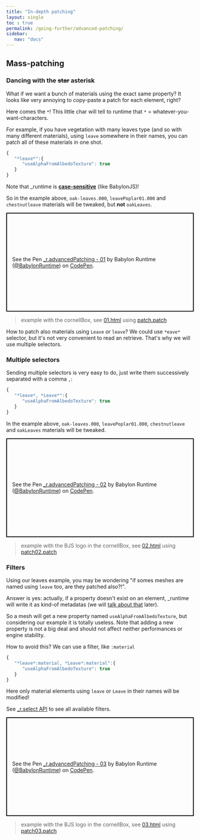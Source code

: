```yaml
---
title: "In-depth patching"
layout: single
toc : true
permalink: /going-further/advanced-patching/
sidebar:
   nav: "docs"  
---
```


## Mass-patching

### Dancing with the ~~star~~ asterisk

What if we want a bunch of materials using the exact same property? It looks like very annoying to copy-paste a patch for each element, right?

Here comes the `*`! This little char will tell to runtime that `*` = whatever-you-want-characters.

For example, if you have vegetation with many leaves type (and so with many different materials), using `leave` somewhere in their names, you can patch all of these materials in one shot.


```javascript
{
   "*leave*":{
      "useAlphaFromAlbedoTexture": true
   }
}
```

Note that \_runtime is [**case-sensitive**](https://en.wikipedia.org/wiki/Case_sensitivity) (like BabylonJS)!

So in the example above, `oak-leaves.000`, `leavePoplar01.000` and `chestnutleave` materials will be tweaked, but **not** `oakLeaves`.

<p class="codepen" data-height="" data-theme-id="light" data-default-tab="js,result" data-user="BabylonRuntime" data-slug-hash="VRrwdQ" data-preview="" style="height: 265px; box-sizing: border-box; display: flex; align-items: center; justify-content: center; border: 2px solid black; margin: 1em 0; padding: 1em;" data-pen-title="_r.advancedPatching - 01">
  <span>See the Pen <a href="https://codepen.io/BabylonRuntime/pen/VRrwdQ/">
  _r.advancedPatching - 01</a> by Babylon Runtime (<a href="https://codepen.io/BabylonRuntime">@BabylonRuntime</a>)
  on <a href="https://codepen.io">CodePen</a>.</span>
</p>
<script async src="https://static.codepen.io/assets/embed/ei.js"></script>

> example with the cornellBox, see [01.html](https://github.com/babylon-runtime/_r.assets/blob/master/babylon-runtime.github.io/examples/going-further/advanced-patching/01.html) using [patch.patch](https://github.com/babylon-runtime/_r.assets/blob/master/babylon-runtime.github.io/examples/going-further/advanced-patching/assets/patch.patch)

How to patch also materials using `Leave` *or* `leave`? We could use `*eave*` selector, but it's not very convenient to read an retrieve. That's why we will use multiple selectors.

### Multiple selectors

Sending multiple selectors is very easy to do, just write them successively separated with a comma `,`:

```javascript
{
   "*leave*, *Leave*":{
      "useAlphaFromAlbedoTexture": true
   }
}
```

In the example above, `oak-leaves.000`, `leavePoplar01.000`, `chestnutleave` and `oakLeaves` materials will be tweaked.

<p class="codepen" data-height="" data-theme-id="light" data-default-tab="js,result" data-user="BabylonRuntime" data-slug-hash="KEyKBK" data-preview="" style="height: 265px; box-sizing: border-box; display: flex; align-items: center; justify-content: center; border: 2px solid black; margin: 1em 0; padding: 1em;" data-pen-title="_r.advancedPatching - 02">
  <span>See the Pen <a href="https://codepen.io/BabylonRuntime/pen/KEyKBK/">
  _r.advancedPatching - 02</a> by Babylon Runtime (<a href="https://codepen.io/BabylonRuntime">@BabylonRuntime</a>)
  on <a href="https://codepen.io">CodePen</a>.</span>
</p>
<script async src="https://static.codepen.io/assets/embed/ei.js"></script>

> example with the BJS logo in the cornellBox, see [02.html](https://github.com/babylon-runtime/_r.assets/blob/master/babylon-runtime.github.io/examples/going-further/advanced-patching/02.html) using [patch02.patch](https://github.com/babylon-runtime/_r.assets/blob/master/babylon-runtime.github.io/examples/going-further/advanced-patching/assets/patch02.patch)

### Filters

Using our leaves example, you may be wondering "if somes meshes are named using `leave` too, are they patched also?!".

Answer is yes: actually, if a property doesn't exist on an element, \_runtime will write it as kind-of metadatas (we will [talk about that](../metadatas/) later).

So a mesh will get a new property named `useAlphaFromAlbedoTexture`, but considering our example it is totally useless. Note that adding a new property is not a big deal and should not affect neither performances or engine stability.

How to avoid this? We can use a filter, like `:material`

```javascript
{
   "*leave*:material, *Leave*:material":{
      "useAlphaFromAlbedoTexture": true
   }
}
```

Here only material elements using `leave` or `Leave` in their names will be modified!

See [\_r.select API](../../api/select/) to see all available filters.

<p class="codepen" data-height="" data-theme-id="light" data-default-tab="js,result" data-user="BabylonRuntime" data-slug-hash="EMbxLZ" data-preview="" style="height: 265px; box-sizing: border-box; display: flex; align-items: center; justify-content: center; border: 2px solid black; margin: 1em 0; padding: 1em;" data-pen-title="_r.advancedPatching - 03">
  <span>See the Pen <a href="https://codepen.io/BabylonRuntime/pen/EMbxLZ/">
  _r.advancedPatching - 03</a> by Babylon Runtime (<a href="https://codepen.io/BabylonRuntime">@BabylonRuntime</a>)
  on <a href="https://codepen.io">CodePen</a>.</span>
</p>
<script async src="https://static.codepen.io/assets/embed/ei.js"></script>

> example with the BJS logo in the cornellBox, see [03.html](https://github.com/babylon-runtime/_r.assets/blob/master/babylon-runtime.github.io/examples/going-further/advanced-patching/03.html) using [patch03.patch](https://github.com/babylon-runtime/_r.assets/blob/master/babylon-runtime.github.io/examples/going-further/advanced-patching/assets/patch03.patch)

